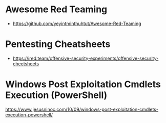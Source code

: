 # Awesome Red Teaming
* https://github.com/yeyintminthuhtut/Awesome-Red-Teaming

# Pentesting Cheatsheets
* https://ired.team/offensive-security-experiments/offensive-security-cheetsheets

# Windows Post Exploitation Cmdlets Execution (PowerShell)
https://www.jesusninoc.com/10/09/windows-post-exploitation-cmdlets-execution-powershell/
